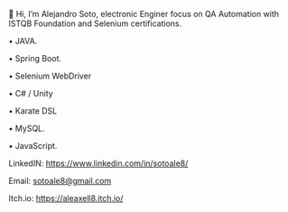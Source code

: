 👋 Hi, I’m  Alejandro Soto, electronic Enginer focus on QA Automation with ISTQB Foundation and Selenium certifications.

• JAVA.

• Spring Boot.

• Selenium WebDriver

• C# / Unity

• Karate DSL

• MySQL.

• JavaScript.

LinkedIN: https://www.linkedin.com/in/sotoale8/

Email: sotoale8@gmail.com

Itch.io: https://aleaxell8.itch.io/

<!---
sotoale8/sotoale8 is a ✨ special ✨ repository because its `README.md` (this file) appears on your GitHub profile.
You can click the Preview link to take a look at your changes.
--->
